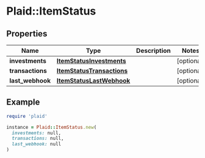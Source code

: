 # Plaid::ItemStatus

## Properties

| Name | Type | Description | Notes |
| ---- | ---- | ----------- | ----- |
| **investments** | [**ItemStatusInvestments**](ItemStatusInvestments.md) |  | [optional] |
| **transactions** | [**ItemStatusTransactions**](ItemStatusTransactions.md) |  | [optional] |
| **last_webhook** | [**ItemStatusLastWebhook**](ItemStatusLastWebhook.md) |  | [optional] |

## Example

```ruby
require 'plaid'

instance = Plaid::ItemStatus.new(
  investments: null,
  transactions: null,
  last_webhook: null
)
```

